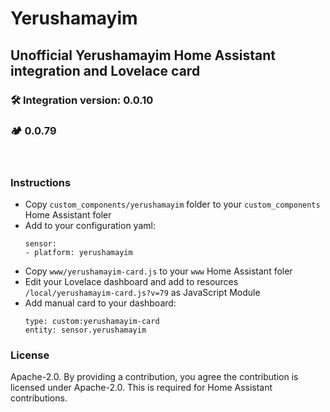# Yerushamayim
## Unofficial Yerushamayim Home Assistant integration and Lovelace card

### :hammer_and_wrench: Integration version: 0.0.10
### :camping: 0.0.79
<br/>

### Instructions
- Copy `custom_components/yerushamayim` folder to your `custom_components` Home Assistant foler
- Add to your configuration yaml:
    ```
    sensor:
    - platform: yerushamayim
    ```
- Copy `www/yerushamayim-card.js` to your `www` Home Assistant foler
- Edit your Lovelace dashboard and add to resources `/local/yerushamayim-card.js?v=79` as JavaScript Module
- Add manual card to your dashboard:
    ```
    type: custom:yerushamayim-card
    entity: sensor.yerushamayim
    ```

### License
Apache-2.0. By providing a contribution, you agree the contribution is licensed under Apache-2.0. This is required for Home Assistant contributions.
